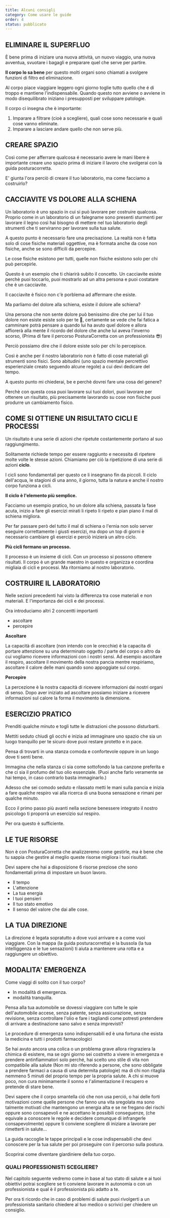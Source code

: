 ```yaml
---
title: Alcuni consigli
category: Come usare le guide
order: 4
status: pubblicato
---
```

 

<h2>ELIMINARE IL SUPERFLUO</h2>

È bene prima di iniziare una nuova attività, un nuovo viaggio, una nuova avventua, svuotare i bagagli e preparare quel che serve per partire.

**Il corpo lo sa bene** per questo molti organi sono chiamati a svolgere funzioni di filtro ed eliminazione. 

Al corpo piace viaggiare leggero ogni giorno toglie tutto quello che é di troppo e mantiene l'indispensabile.
Quando questo non avviene o avviene in modo disequilibrato iniziano i presupposti per sviluppare patologie.

Il corpo ci insegna che è importante:
1. Imparare a filtrare (cioè a scegliere), quali cose sono necessarie e quali cose vanno eliminate.
2. Imparare a lasciare andare quello che non serve più.   

## CREARE SPAZIO

Così come per afferrare qualcosa é necessario avere le mani libere è importante creare uno spazio prima di iniziare il lavoro che svolgerai con la guida posturacorretta. 

E' giunta l'ora perciò di creare il tuo laboratorio, ma come facciamo a costruirlo?


## CACCIAVITE VS DOLORE ALLA SCHIENA
Un laboratorio è uno spazio in cui si può lavorare per costruire qualcosa.
Proprio come in un laboratorio di un falegname sono presenti sturmenti per lavorare il legno così hai bisogno di mettere nel tuo laboratorio degli strumenti che ti serviranno per lavorare sulla tua salute.

A questo punto è necessario fare una precisazione. La realtà non è fatta solo di cose fisiche materiali oggettive, ma è formata anche da cose non fisiche, anche se sono difficili da percepire.

Le cose fisiche esistono per tutti, quelle non fisiche esistono solo per chi può percepirle.

Questo è un esempio che ti chiarirà subito il concetto. Un cacciavite esiste perchè puoi toccarlo, puoi mostrarlo ad un altra persona e puoi costatare che è un cacciavite.

Il cacciavite è fisico non c'è porblema ad affermare che esiste.

Ma parliamo del dolore alla schiena, esiste il dolore alle schiena?

Una persona che non sente dolore può benissimo dire che per lui il tuo dolore non esiste esiste solo per te 🥴, certamente se vede che fai fatica a camminare potrà pensare a quando lui ha avuto quel dolore e allora affiorerà alla mente il ricordo del dolore che anche lui aveva l'inverno scorso, (Prima di fare il percorso PosturaCorretta con un professionista 😎)

Perciò possiamo dire che il dolore esiste solo per chi lo percepisce.

Così è anche per il nostro laboratorio non è fatto di cose materiali  gli strumenti sono fisici. 
Sono abitudini (uno spazio mentale percrettivo esperienziale creato seguendo alcune regole) a cui devi dedicare del tempo.


A questo punto mi chiederai, be e perchè dovrei fare una cosa del genere?

Perchè con questa cosa puoi lavorare sui tuoi dolori, puoi lavorare per ottenere un risultato, più precisamente lavorando su cose non fisiche puoi produrre un cambiamento fisico.


## COME SI OTTIENE UN RISULTATO CICLI E PROCESSI

Un risultato è una serie di azioni che ripetute costantemente portano al suo raggiungimento.

Solitamente richiede tempo per essere raggiunto e necessita di ripetere molte volte le stesse azioni.
Chiamiamo per ciò la ripetizione di una serie di azioni **ciclo**.

I cicli sono fondamentali per questo ce li insegnano fin da piccoli. Il ciclo dell'acqua, le stagioni di una anno, il giorno, tutta la natura e anche il nostro corpo funziona a cicli.

**Il ciclo è l'elemento più semplice.**

Facciamo un esempio pratico, ho un dolore alla schiena, passata la fase acuta, inizio a fare gli esercizi mirati li ripeto li ripeto e pian piano il mal di schiena migliora.

Per far passare però del tutto il mal di schiena o l'ernia non solo server eseguire correttamente i giusti esercizi, ma dopo un top di giorni è necessario cambiare gli esercizi e perciò inizierà un altro ciclo.

**Più cicli formano un processo.**

Il processo è un insieme di cicli. Con un processo si possono ottenere risultati.
Il corpo è un grande maestro in questo e organizza e coordina migliaia di cicli e processi.
Ma ritorniamo al nostro laboratorio.

## COSTRUIRE IL LABORATORIO

Nelle sezioni precedenti hai visto la differenza tra cose materiali e non materiali.
E l'importanza dei cicli e dei processi.

Ora introduciamo altri 2 concentti importanti 
- ascoltare 
- percepire 

**Ascoltare**

La capacità di ascoltare (non intendo con le orecchie) è la capacita di portare attenzione su una determinato oggetto / parte del corpo o altro da cui vogliamo ricevere informazioni con i nostri sensi.
Ad esempio ascoltare il respiro, ascoltare il movimento della nostra pancia mentre respiriamo, ascoltare il calore delle mani quando sono appoggiate sul corpo.

**Percepire**

La percezione è la nostra capacità di ricevere informazioni dai nostri organi di senso. Dopo aver iniziato ad ascoltare possiamo iniziare a ricevere informazioni sul calore la forma il movimento la dimensione.


## ESERCIZIO PRATICO

Prenditi qualche minuto e togli tutte le distrazioni che possono disturbarti. 

Mettiti seduto chiudi gli occhi e inizia ad immaginare uno spazio che sia un luogo tranquillo per te sicuro dove puoi restare protetto e in pace. 

Pensa di trovarti in una stanza comoda e confortevole oppure in un luogo dove ti senti bene.

Immagina che nella stanza ci sia come sottofondo la tua canzone preferita e che ci sia il profumo del tuo olio essenziale. (Puoi anche farlo veramente se hai tempo, in caso contrarlo basta immaginarlo.)

Adesso che sei comodo seduto e rilassato metti le mani sulla pancia e inizia a fare qualche respiro vai alla ricerca di una buona sensazione e rimani per qualche minuto. 

Ecco il primo passo più avanti nella sezione benessere integrato il nostro psicologo ti proporrà un esercizio sul respiro.

Per ora questo è sufficiente.


## LE TUE RISORSE

Non è con PosturaCorretta che analizzeremo come gestirle, ma è bene che tu sappia che gestire al meglio queste risorse migliora i tuoi risultati.

Devi sapere che hai a disposizione 6 risorse preziose che sono fondamentali prima di impostare un buon lavoro.

- Il tempo
- L'attenzione
- La tua energia
- I tuoi pensieri
- Il tuo stato emotivo
- Il senso del valore che dai alle cose.




## LA TUA DIREZIONE

La direzione é legata sopratutto a dove vuoi arrivare e a come vuoi viaggiare. 
Con la mappa (la guida posturacorretta) e la bussola (la tua intelliggenza e le tue sensazioni) ti aiuta a mantenere una rotta e a raggiungere un obiettivo.


## MODALITA' EMERGENZA

Come viaggi di solito con il tuo corpo? 
- In modalità di emergenza.
- modalità tranquilla.

Pensa alla tua automobile se dovessi viaggiare con tutte le spie dell'automobile accese, senza patente, senza assicurazione, senza revisione, senza controllare l'olio e fare i tagliandi 
come potresti pretendere di arrivare a destinazione sano salvo e senza imprevisti?

Le procedure di emergenza sono indispensabili ed è una fortuna che esista la medicina e tutti i prodotti farmacologici

Se hai avuto ancora una colica o un problema grave allora ringraziera la chimica di esistere, ma se ogni giorno sei costretto a vivere in emergenza e prendere antinfiammatori solo perché, hai scelto uno stile di vita non compatibile alla salute (Non mi sto riferendo a persone, che sono obbligate a prendere farmaci a causa di una determita patologie) ma di chi non ritaglia nemmeno 5 minuti del proprio tempo per la propria salute. 
A chi si muove poco, non cura minimamente il sonno e l'alimentazione il recupero e pretende di stare bene.


Devi sapere che il corpo smantella ció che non usa perció, o hai delle forti motivazioni come quelle persone che fanno una vita sregolata ma sono talmente motivati che mantengono un energia alta e se ne fregano dei rischi oppure sono consapevoli e ne accettano le possibili conseguenze, (che equivale a conoscere le regole e decidere comunque di infrangerle consapevolmente) 
oppure ti conviene scegliere di iniziare a lavorare per rimetterti in salute...



La guida raccoglie le tappe principali e le cose indispensabili che devi conoscere per la tua salute per poi proseguire con il percorso sulla postura.

Scoprirai come diventare giardiniere della tuo corpo.



###  QUALI PROFESSIONISTI SCEGLIERE?               
 

Nel capitolo seguente vedremo come in base al tuo stato di salute e ai tuoi obiettivi potrai scegliere se ti conviene lavorare in autonomia o con un professionista e qual è il professionista più adatto a te. 

Per ora ti ricordo che in caso di problemi di salute puoi rivolgerti a un professionista sanitario chiedere al tuo medico o scrivici per chiedere un consiglio.
